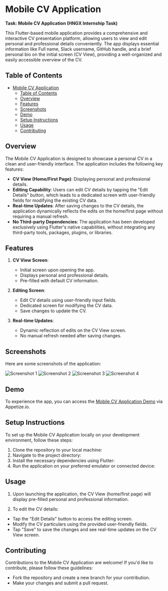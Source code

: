 # Mobile CV Application

**Task: Mobile CV Application (HNGX Internship Task)**

This Flutter-based mobile application provides a comprehensive and interactive CV presentation platform, allowing users to view and edit personal and professional details conveniently. The app displays essential information like Full name, Slack username, GitHub handle, and a brief personal bio on the initial screen (CV View), providing a well-organized and easily accessible overview of the CV.

## Table of Contents

- [Mobile CV Application](#mobile-cv-application)
  - [Table of Contents](#table-of-contents)
  - [Overview](#overview)
  - [Features](#features)
  - [Screenshots](#screenshots)
  - [Demo](#demo)
  - [Setup Instructions](#setup-instructions)
  - [Usage](#usage)
  - [Contributing](#contributing)

## Overview

The Mobile CV Application is designed to showcase a personal CV in a clean and user-friendly interface. The application includes the following key features:

- **CV View (Home/First Page)**: Displaying personal and professional details.
- **Editing Capability**: Users can edit CV details by tapping the "Edit Details" button, which leads to a dedicated screen with user-friendly fields for modifying the existing CV data.
- **Real-time Updates**: After saving changes to the CV details, the application dynamically reflects the edits on the home/first page without requiring a manual refresh.
- **No Third-party Dependencies**: The application has been developed exclusively using Flutter's native capabilities, without integrating any third-party tools, packages, plugins, or libraries.

## Features

1. **CV View Screen**:
   - Initial screen upon opening the app.
   - Displays personal and professional details.
   - Pre-filled with default CV information.

2. **Editing Screen**:
   - Edit CV details using user-friendly input fields.
   - Dedicated screen for modifying the CV data.
   - Save changes to update the CV.

3. **Real-time Updates**:
   - Dynamic reflection of edits on the CV View screen.
   - No manual refresh needed after saving changes.

## Screenshots

Here are some screenshots of the application:

![Screenshot 1](assets/png/screenshot1.PNG)
![Screenshot 2](assets/png/screenshot2.PNG)
![Screenshot 3](assets/png/screenshot3.PNG)
![Screenshot 4](assets/png/screenshot4.PNG)

## Demo

To experience the app, you can access the [Mobile CV Application Demo]([appetize.io-link-here](https://appetize.io/app/fq4pqmeq3ec2f5ctet3umtf3oe?device=pixel4&osVersion=11.0&scale=75)) via Appetize.io.

## Setup Instructions

To set up the Mobile CV Application locally on your development environment, follow these steps:

1. Clone the repository to your local machine:
2. Navigate to the project directory:
3. Install the necessary dependencies using Flutter:
4. Run the application on your preferred emulator or connected device:

## Usage

1. Upon launching the application, the CV View (home/first page) will display pre-filled personal and professional information.

2. To edit the CV details:
- Tap the "Edit Details" button to access the editing screen.
- Modify the CV particulars using the provided user-friendly fields.
- Tap "Save" to save the changes and see real-time updates on the CV View screen.

## Contributing

Contributions to the Mobile CV Application are welcome! If you'd like to contribute, please follow these guidelines:
- Fork the repository and create a new branch for your contribution.
- Make your changes and submit a pull request.


